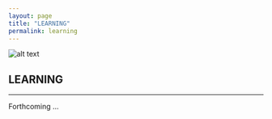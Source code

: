 ```yaml
---
layout: page
title: "LEARNING"
permalink: learning
---  
```

  
  
![alt text](https://github.com/timothybeal/hlab/hlab_logo.png "Logo")

## LEARNING ##  

---

  
Forthcoming ...
